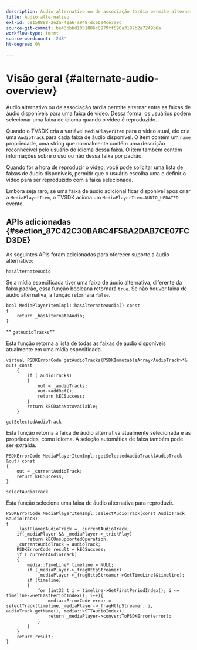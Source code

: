 ```yaml
---
description: Áudio alternativo ou de associação tardia permite alternar entre as faixas de áudio disponíveis para uma faixa de vídeo. Dessa forma, os usuários podem selecionar uma faixa de idioma quando o vídeo é reproduzido.
title: Áudio alternativo
exl-id: c8158888-2e2a-42a6-a948-dc6ba4ce7a9c
source-git-commit: be43bbbd1051886c8979ff590a3197b2a7249b6a
workflow-type: tm+mt
source-wordcount: '248'
ht-degree: 0%

---
```


# Visão geral {#alternate-audio-overview}

Áudio alternativo ou de associação tardia permite alternar entre as faixas de áudio disponíveis para uma faixa de vídeo. Dessa forma, os usuários podem selecionar uma faixa de idioma quando o vídeo é reproduzido.

<!--<a id="section_E4F9DC28A2944BD08B4190A7F98A8365"></a>-->

Quando o TVSDK cria a variável `MediaPlayerItem` para o vídeo atual, ele cria uma `AudioTrack` para cada faixa de áudio disponível. O item contém um `name` propriedade, uma string que normalmente contém uma descrição reconhecível pelo usuário do idioma dessa faixa. O item também contém informações sobre o uso ou não dessa faixa por padrão.

Quando for a hora de reproduzir o vídeo, você pode solicitar uma lista de faixas de áudio disponíveis, permitir que o usuário escolha uma e definir o vídeo para ser reproduzido com a faixa selecionada.

Embora seja raro, se uma faixa de áudio adicional ficar disponível após criar a `MediaPlayerItem`, o TVSDK aciona um `MediaPlayerItem.AUDIO_UPDATED` evento.

## APIs adicionadas {#section_87C42C30BA8C4F58A2DAB7CE07FCD3DE}

As seguintes APIs foram adicionadas para oferecer suporte a áudio alternativo:

`hasAlternateAudio`

Se a mídia especificada tiver uma faixa de áudio alternativa, diferente da faixa padrão, essa função booleana retornará `true`. Se não houver faixa de áudio alternativa, a função retornará `false`.

```
bool MediaPlayerItemImpl::hasAlternateAudio() const 
{ 
    return _hasAlternateAudio; 
}
```

** `getAudioTracks`**

Esta função retorna a lista de todas as faixas de áudio disponíveis atualmente em uma mídia especificada.

```
virtual PSDKErrorCode getAudioTracks(PSDKImmutableArray<AudioTrack>*& out) const 
    { 
        if (_audioTracks) 
        { 
            out = _audioTracks; 
            out->addRef(); 
            return kECSuccess; 
        } 
        return kECDataNotAvailable; 
    }
```

`getSelectedAudioTrack`

Esta função retorna a faixa de áudio alternativa atualmente selecionada e as propriedades, como idioma. A seleção automática de faixa também pode ser extraída.

```
PSDKErrorCode MediaPlayerItemImpl::getSelectedAudioTrack(AudioTrack &out) const 
{ 
    out = _currentAudioTrack; 
    return kECSuccess; 
}
```

`selectAudioTrack`

Esta função seleciona uma faixa de áudio alternativa para reproduzir.

```
PSDKErrorCode MediaPlayerItemImpl::selectAudioTrack(const AudioTrack &audioTrack) 
{ 
    _lastPlayedAudioTrack = _currentAudioTrack; 
    if(_mediaPlayer && _mediaPlayer->_trickPlay) 
        return kECUnsupportedOperation; 
    _currentAudioTrack = audioTrack; 
    PSDKErrorCode result = kECSuccess; 
    if (_currentAudioTrack) 
    { 
        media::TimeLine* timeline = NULL; 
        if (_mediaPlayer->_fragHttpStreamer) 
            _mediaPlayer->_fragHttpStreamer->GetTimeLine(&timeline); 
        if (timeline) 
        { 
            for (int32_t i = timeline->GetFirstPeriodIndex(); i <= timeline->GetLastPeriodIndex(); i++){ 
                media::ErrorCode error = selectTrack(timeline,_mediaPlayer->_fragHttpStreamer, i, audioTrack.getName(), media::kSTTAudioIndex); 
                return _mediaPlayer->convertToPSDKError(error); 
            } 
        } 
    }   
    return result; 
}
```
